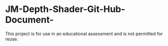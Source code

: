 # JM-Depth-Shader-Git-Hub-Document-
This project is for use in an educational assessment and is not permitted for reuse.
